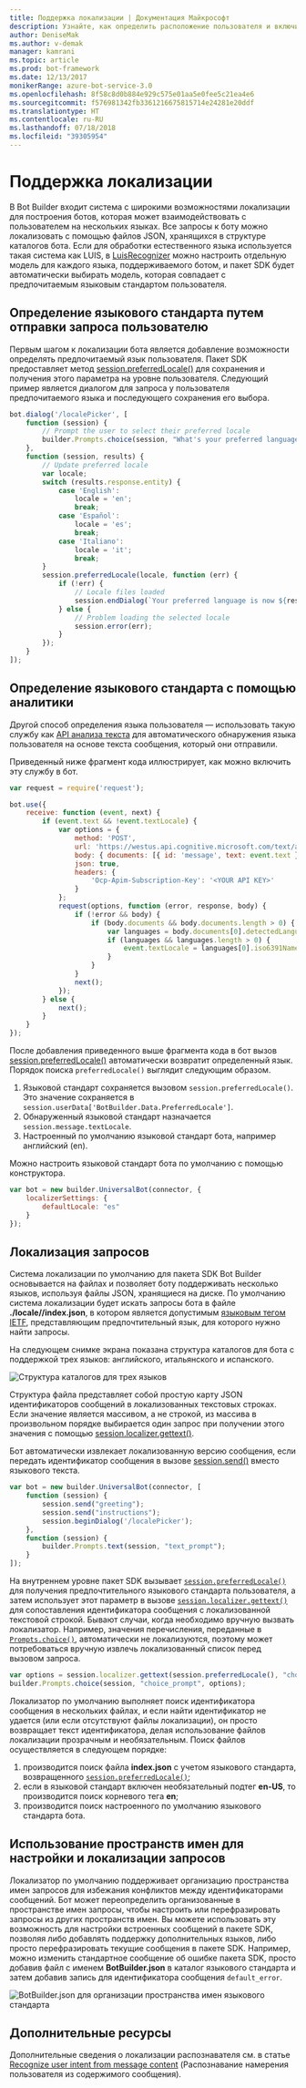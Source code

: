 ```yaml
---
title: Поддержка локализации | Документация Майкрософт
description: Узнайте, как определить расположение пользователя и включить функциональные возможности локализации с помощью пакета SDK Bot Builder для Node.js.
author: DeniseMak
ms.author: v-demak
manager: kamrani
ms.topic: article
ms.prod: bot-framework
ms.date: 12/13/2017
monikerRange: azure-bot-service-3.0
ms.openlocfilehash: 8f58c8d0b884e929c575e01aa5e0fee5c21ea4e6
ms.sourcegitcommit: f576981342fb3361216675815714e24281e20ddf
ms.translationtype: HT
ms.contentlocale: ru-RU
ms.lasthandoff: 07/18/2018
ms.locfileid: "39305954"
---
```

# <a name="support-localization"></a>Поддержка локализации

В Bot Builder входит система с широкими возможностями локализации для построения ботов, которая может взаимодействовать с пользователем на нескольких языках. Все запросы к боту можно локализовать с помощью файлов JSON, хранящихся в структуре каталогов бота. Если для обработки естественного языка используется такая система как LUIS, в [LuisRecognizer][LUISRecognizer] можно настроить отдельную модель для каждого языка, поддерживаемого ботом, и пакет SDK будет автоматически выбирать модель, которая совпадает с предпочитаемым языковым стандартом пользователя.

## <a name="determine-the-locale-by-prompting-the-user"></a>Определение языкового стандарта путем отправки запроса пользователю
Первым шагом к локализации бота является добавление возможности определять предпочитаемый язык пользователя. Пакет SDK предоставляет метод [session.preferredLocale()][preferredLocal] для сохранения и получения этого параметра на уровне пользователя. Следующий пример является диалогом для запроса у пользователя предпочитаемого языка и последующего сохранения его выбора.

``` javascript
bot.dialog('/localePicker', [
    function (session) {
        // Prompt the user to select their preferred locale
        builder.Prompts.choice(session, "What's your preferred language?", 'English|Español|Italiano');
    },
    function (session, results) {
        // Update preferred locale
        var locale;
        switch (results.response.entity) {
            case 'English':
                locale = 'en';
                break;
            case 'Español':
                locale = 'es';
                break;
            case 'Italiano':
                locale = 'it';
                break;
        }
        session.preferredLocale(locale, function (err) {
            if (!err) {
                // Locale files loaded
                session.endDialog(`Your preferred language is now ${results.response.entity}`);
            } else {
                // Problem loading the selected locale
                session.error(err);
            }
        });
    }
]);
```

## <a name="determine-the-locale-by-using-analytics"></a>Определение языкового стандарта с помощью аналитики
Другой способ определения языка пользователя — использовать такую службу как [API анализа текста](/azure/cognitive-services/cognitive-services-text-analytics-quick-start) для автоматического обнаружения языка пользователя на основе текста сообщения, который они отправили.

Приведенный ниже фрагмент кода иллюстрирует, как можно включить эту службу в бот.
``` javascript
var request = require('request');

bot.use({
    receive: function (event, next) {
        if (event.text && !event.textLocale) {
            var options = {
                method: 'POST',
                url: 'https://westus.api.cognitive.microsoft.com/text/analytics/v2.0/languages?numberOfLanguagesToDetect=1',
                body: { documents: [{ id: 'message', text: event.text }]},
                json: true,
                headers: {
                    'Ocp-Apim-Subscription-Key': '<YOUR API KEY>'
                }
            };
            request(options, function (error, response, body) {
                if (!error && body) {
                    if (body.documents && body.documents.length > 0) {
                        var languages = body.documents[0].detectedLanguages;
                        if (languages && languages.length > 0) {
                            event.textLocale = languages[0].iso6391Name;
                        }
                    }
                }
                next();
            });
        } else {
            next();
        }
    }
});
```

После добавления приведенного выше фрагмента кода в бот вызов [session.preferredLocale()][preferredLocal] автоматически возвратит определенный язык. Порядок поиска `preferredLocale()` выглядит следующим образом.
1. Языковой стандарт сохраняется вызовом `session.preferredLocale()`. Это значение сохраняется в `session.userData['BotBuilder.Data.PreferredLocale']`.
2. Обнаруженный языковой стандарт назначается `session.message.textLocale`.
3. Настроенный по умолчанию языковой стандарт бота, например английский (en).

Можно настроить языковой стандарт бота по умолчанию с помощью конструктора.

```javascript
var bot = new builder.UniversalBot(connector, {
    localizerSettings: { 
        defaultLocale: "es" 
    }
});
```

## <a name="localize-prompts"></a>Локализация запросов
Система локализации по умолчанию для пакета SDK Bot Builder основывается на файлах и позволяет боту поддерживать несколько языков, используя файлы JSON, хранящиеся на диске. По умолчанию система локализации будет искать запросы бота в файле **./locale/<IETF TAG>/index.json**, в котором <IETF TAG> является допустимым [языковым тегом IETF][IEFT], представляющим предпочтительный язык, для которого нужно найти запросы. 

На следующем снимке экрана показана структура каталогов для бота с поддержкой трех языков: английского, итальянского и испанского.

![Структура каталогов для трех языков](../media/locale-dir.png)

Структура файла представляет собой простую карту JSON идентификаторов сообщений в локализованных текстовых строках. Если значение является массивом, а не строкой, из массива в произвольном порядке выбирается один запрос при получении этого значения с помощью [session.localizer.gettext()][GetText]. 

Бот автоматически извлекает локализованную версию сообщения, если передать идентификатор сообщения в вызове [session.send()](http://docs.botframework.com/en-us/node/builder/chat-reference/classes/_botbuilder_d_.session#send) вместо языкового текста.

```javascript
var bot = new builder.UniversalBot(connector, [
    function (session) {
        session.send("greeting");
        session.send("instructions");
        session.beginDialog('/localePicker');
    },
    function (session) {
        builder.Prompts.text(session, "text_prompt");
    }
]);
```

На внутреннем уровне пакет SDK вызывает [`session.preferredLocale()`][preferredLocale] для получения предпочтительного языкового стандарта пользователя, а затем использует этот параметр в вызове [`session.localizer.gettext()`][GetText] для сопоставления идентификатора сообщения с локализованной текстовой строкой.  Бывают случаи, когда необходимо вручную вызвать локализатор. Например, значения перечисления, переданные в [`Prompts.choice()`][promptsChoice], автоматически не локализуются, поэтому может потребоваться вручную извлечь локализованный список перед вызовом запроса.

```javascript
var options = session.localizer.gettext(session.preferredLocale(), "choice_options");
builder.Prompts.choice(session, "choice_prompt", options);
```

Локализатор по умолчанию выполняет поиск идентификатора сообщения в нескольких файлах, и если найти идентификатор не удается (или если отсутствуют файлы локализации), он просто возвращает текст идентификатора, делая использование файлов локализации прозрачным и необязательным.  Поиск файлов осуществляется в следующем порядке:

1. производится поиск файла **index.json** с учетом языкового стандарта, возвращенного [`session.preferredLocale()`][preferredLocale];
2. если в языковой стандарт включен необязательный подтег **en-US**, то производится поиск корневого тега **en**;
3. производится поиск настроенного по умолчанию языкового стандарта бота.

## <a name="use-namespaces-to-customize-and-localize-prompts"></a>Использование пространств имен для настройки и локализации запросов
Локализатор по умолчанию поддерживает организацию пространства имен запросов для избежания конфликтов между идентификаторами сообщений.  Бот может переопределить организованные в пространстве имен запросы, чтобы настроить или перефразировать запросы из других пространств имен.  Вы можете использовать эту возможность для настройки встроенных сообщений в пакете SDK, позволяя либо добавлять поддержку дополнительных языков, либо просто перефразировать текущие сообщения в пакете SDK.  Например, можно изменить стандартное сообщение об ошибке пакета SDK, просто добавив файл с именем **BotBuilder.json** в каталог языкового стандарта и затем добавив запись для идентификатора сообщения `default_error`.

![BotBuilder.json для организации пространства имен языкового стандарта](../media/locale-namespacing.png)


## <a name="additional-resources"></a>Дополнительные ресурсы

Дополнительные сведения о локализации распознавателя см. в статье [Recognize user intent from message content](bot-builder-nodejs-recognize-intent-messages.md) (Распознавание намерения пользователя из содержимого сообщения).


[LUIS]: https://www.luis.ai/
[IMessage]: http://docs.botframework.com/en-us/node/builder/chat-reference/interfaces/_botbuilder_d_.imessage
[IntentRecognizerSetOptions]: https://docs.botframework.com/en-us/node/builder/chat-reference/interfaces/_botbuilder_d_.iintentrecognizersetoptions.html
[LUISRecognizer]: https://docs.botframework.com/en-us/node/builder/chat-reference/classes/_botbuilder_d_.luisrecognizer
[LUISSample]: https://github.com/Microsoft/BotBuilder/blob/master/Node/examples/basics-naturalLanguage/app.js
[DisambiguationSample]: https://github.com/Microsoft/BotBuilder/tree/master/Node/examples/feature-onDisambiguateRoute
[preferredLocal]: https://docs.botframework.com/en-us/node/builder/chat-reference/classes/_botbuilder_d_.session#preferredlocale
[preferredLocale]: https://docs.botframework.com/en-us/node/builder/chat-reference/classes/_botbuilder_d_.session#preferredlocale
[promptsChoice]: https://docs.botframework.com/en-us/node/builder/chat-reference/interfaces/_botbuilder_d_.__global.iprompts.html#choice
[GetText]: https://docs.botframework.com/en-us/node/builder/chat-reference/interfaces/_botbuilder_d_.ilocalizer.html#gettext
[IEFT]: https://en.wikipedia.org/wiki/IETF_language_tag

